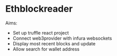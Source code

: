 # Ethblockreader

Aims:

- Set up truffle react project
- Connect web3provider with infura websockets
- Display most recent blocks and update
- Allow search for wallet address
